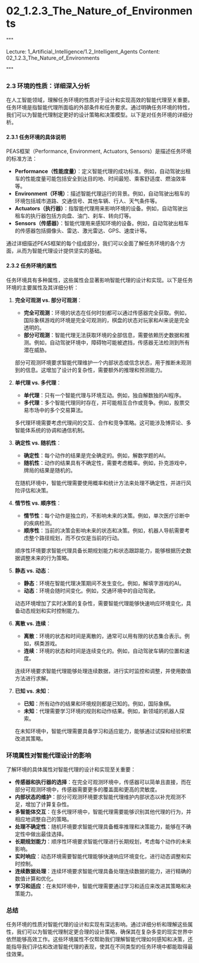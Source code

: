 # 02_1.2.3_The_Nature_of_Environments

"""

Lecture: 1_Artificial_Intelligence/1.2_Intelligent_Agents
Content: 02_1.2.3_The_Nature_of_Environments

"""

### 2.3 环境的性质：详细深入分析

在人工智能领域，理解任务环境的性质对于设计和实现高效的智能代理至关重要。任务环境是指智能代理所面临的外部条件和任务要求。通过明确任务环境的特性，我们可以为智能代理制定更好的设计策略和决策模型。以下是对任务环境的详细分析。

#### 2.3.1 任务环境的具体说明

PEAS框架（Performance, Environment, Actuators, Sensors）是描述任务环境的标准方法：

- **Performance（性能度量）**：定义智能代理的成功标准。例如，自动驾驶出租车的性能度量可能包括安全到达目的地、时间最短、乘客舒适度、燃油效率等。
- **Environment（环境）**：描述智能代理运行的背景。例如，自动驾驶出租车的环境包括城市道路、交通信号、其他车辆、行人、天气条件等。
- **Actuators（执行器）**：指智能代理用来影响环境的设备。例如，自动驾驶出租车的执行器包括方向盘、油门、刹车、转向灯等。
- **Sensors（传感器）**：智能代理用来感知环境的设备。例如，自动驾驶出租车的传感器包括摄像头、雷达、激光雷达、GPS、速度计等。

通过详细描述PEAS框架的每个组成部分，我们可以全面了解任务环境的各个方面，从而为智能代理设计提供坚实的基础。

#### 2.3.2 任务环境的属性

任务环境具有多种属性，这些属性会显著影响智能代理的设计和实现。以下是任务环境的主要属性及其详细分析：

1. **完全可观测 vs. 部分可观测**：
   - **完全可观测**：环境的状态在任何时刻都可以通过传感器完全获取。例如，国际象棋游戏的环境是完全可观测的，棋盘的状态对玩家和AI来说是完全透明的。
   - **部分可观测**：智能代理无法获取环境的全部信息，需要依赖历史数据和推测。例如，自动驾驶环境中，障碍物可能被遮挡，传感器无法检测到所有潜在威胁。

   部分可观测环境要求智能代理维护一个内部状态或信念状态，用于推断未观测到的信息。这增加了设计的复杂性，需要额外的推理和预测能力。

2. **单代理 vs. 多代理**：
   - **单代理**：只有一个智能代理与环境互动。例如，独自解数独的AI程序。
   - **多代理**：多个智能代理同时存在，并可能相互合作或竞争。例如，股票交易市场中的多个交易算法。

   多代理环境需要考虑代理间的交互、合作和竞争策略。这可能涉及博弈论、多智能体系统的协调和通信机制。

3. **确定性 vs. 随机性**：
   - **确定性**：每个动作的结果是完全确定的。例如，解数学题的AI。
   - **随机性**：动作的结果具有不确定性，需要考虑概率。例如，扑克游戏中，牌局的结果是随机的。

   在随机环境中，智能代理需要使用概率和统计方法来处理不确定性，并进行风险评估和决策。

4. **情节性 vs. 顺序性**：
   - **情节性**：每个动作是独立的，不影响未来的决策。例如，单次医疗诊断中的疾病检测。
   - **顺序性**：当前的决策会影响未来的状态和决策。例如，机器人导航需要考虑整个路径规划，而不仅仅是当前的行动。

   顺序性环境要求智能代理具备长期规划能力和状态跟踪能力，能够根据历史数据调整未来的行为策略。

5. **静态 vs. 动态**：
   - **静态**：环境在智能代理决策期间不发生变化。例如，解填字游戏的AI。
   - **动态**：环境会随时间变化。例如，交通环境中的自动驾驶。

   动态环境增加了实时决策的复杂性，需要智能代理能够快速响应环境变化，具备动态规划和实时控制能力。

6. **离散 vs. 连续**：
   - **离散**：环境的状态和时间是离散的，通常可以用有限的状态集合表示。例如，棋类游戏。
   - **连续**：环境的状态和时间是连续变化的。例如，自动驾驶车辆的位置和速度。

   连续环境要求智能代理能够处理连续数据，进行实时监控和调整，并使用数值方法进行求解。

7. **已知 vs. 未知**：
   - **已知**：所有动作的结果和环境规则都是已知的。例如，国际象棋。
   - **未知**：代理需要学习环境的规则和动作结果。例如，新领域的机器人探索。

   在未知环境中，智能代理需要具备学习和适应能力，能够通过试探和经验积累改进其策略。

### 环境属性对智能代理设计的影响

了解环境的具体属性对智能代理的设计和实现至关重要：

- **传感器和执行器的选择**：在完全可观测环境中，传感器可以简单且直接，而在部分可观测环境中，传感器需要更多的覆盖面和更高的灵敏度。
- **内部状态的维护**：部分可观测环境要求智能代理维护内部状态以补充观测不足，增加了计算复杂性。
- **多智能体交互**：在多代理环境中，智能代理需要能够识别其他代理的行为，并相应地调整自己的策略。
- **处理不确定性**：随机环境要求智能代理具备概率推理和决策能力，能够在不确定性中做出最佳选择。
- **长期规划能力**：顺序性环境要求智能代理进行长期规划，考虑每个动作的未来影响。
- **实时响应**：动态环境需要智能代理能够快速响应环境变化，进行动态调整和实时控制。
- **连续数据处理**：连续环境要求智能代理具备处理连续数据的能力，进行精确的数值计算和优化。
- **学习和适应**：在未知环境中，智能代理需要通过学习和适应来改进其策略和决策能力。

### 总结

任务环境的性质对智能代理的设计和实现有深远影响。通过详细分析和理解这些属性，我们可以为智能代理制定更合理的设计策略，确保其在复杂多变的现实世界中依然能够高效工作。这些环境属性不仅帮助我们理解智能代理如何感知和决策，还能指导我们评估和改进智能代理的表现，使其在不同类型的任务环境中都能取得最佳效果。